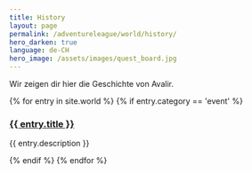 ```yaml
---
title: History
layout: page
permalink: /adventureleague/world/history/
hero_darken: true
language: de-CH
hero_image: /assets/images/quest_board.jpg
---
```


Wir zeigen dir hier die Geschichte von Avalir.

{% for entry in site.world %}
{% if entry.category == 'event' %}

<div class="timeline-event">
  <p><a href="{{ entry.url }}"><h3>{{ entry.title }}</h3></a></p>
  <p>{{ entry.description }}</p>
</div>
{% endif %}
{% endfor %}
